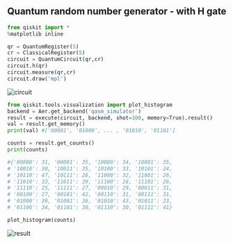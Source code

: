 ## Quantum random number generator - with H gate

```python
from qiskit import *
%matplotlib inline
```

```python
qr = QuantumRegister(5)
cr = ClassicalRegister(5)
circuit = QuantumCircuit(qr,cr)
circuit.h(qr)
circuit.measure(qr,cr)
circuit.draw('mpl')
```

![circuit](https://user-images.githubusercontent.com/62553200/97778266-82113e80-1bb9-11eb-9a82-299adce897e7.png)


```python
from qiskit.tools.visualization import plot_histogram
backend = Aer.get_backend('qasm_simulator')
result = execute(circuit, backend, shot=100, memory=True).result()
val = result.get_memory()
print(val) #['00001', '01000', ... , '01010', '01101']
```

```python
counts = result.get_counts()
print(counts)

#{'00000': 31, '00001': 35, '10000': 34, '10001': 35,
# '10010': 30, '10011': 35, '10100': 33, '10101': 24,
# '10110': 47, '10111': 26, '11000': 32, '11001': 26,
# '11010': 33, '11011': 39, '11100': 28, '11101': 26,
# '11110': 25, '11111': 27, '00010': 29, '00011': 31,
# '00100': 27, '00101': 42, '00110': 31, '00111': 31,
# '01000': 30, '01001': 36, '01010': 43, '01011': 23,
# '01100': 34, '01101': 30, '01110': 30, '01111': 41}
```

```python
plot_histogram(counts)
```

![result](https://user-images.githubusercontent.com/62553200/97778268-83426b80-1bb9-11eb-9e0a-d57053893186.png)
